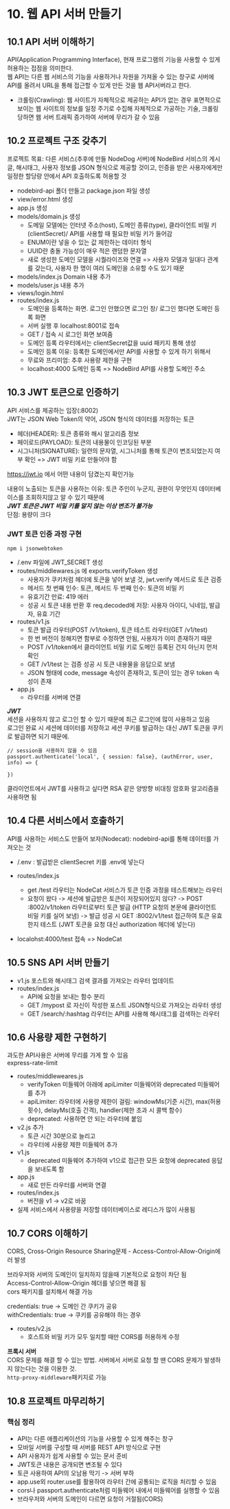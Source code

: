 # 10. 웹 API 서버 만들기

## 10.1 API 서버 이해하기

API(Application Programming Interface), 현재 프로그램의 기능을 사용할 수 있게 허용하는 접점을 의미한다.  
웹 API는 다른 웹 서비스의 기능을 사용하거나 자원을 가져올 수 있는 창구로 서버에 API를 올려서 URL을 통해 접근할 수 있게 만든 것을 웹 API서버라고 한다.

- 크롤링(Crawling): 웹 사이트가 자체적으로 제공하는 API가 없는 경우 표면적으로 보이는 웹 사이트의 정보를 일정 주기로 수집해 자체적으로 가공하는 기술, 크롤링 당하면 웹 서버 트래픽 증가하여 서버에 무리가 갈 수 있음

## 10.2 프로젝트 구조 갖추기

프로젝트 목표: 다른 서비스(추후에 만들 NodeDog 서버)에 NodeBird 서비스의 게시글, 해시태그, 사용자 정보를 JSON 형식으로 제공할 것이고, 인증을 받은 사용자에게만 일정한 할당량 안에서 API 호출하도록 허용할 것

- nodebird-api 폴더 만들고 package.json 파일 생성
- view/error.html 생성
- app.js 생성
- models/domain.js 생성
  - 도메일 모델에는 인터넷 주소(host), 도메인 종류(type), 클라이언트 비밀 키(clientSecret)/ API를 사용할 때 필요한 비밀 키가 들어감
  - ENUM이란 넣을 수 있는 값 제한하는 데이터 형식
  - UUID란 충돌 가능성이 매우 적은 랜덤한 문자열
  - 새로 생성한 도메인 모델을 시퀄라이즈와 연결 => 사용자 모델과 일대다 관계를 갖는다, 사용자 한 명이 여러 도메인을 소유할 수도 있기 때문
- models/index.js Domain 내용 추가
- models/user.js 내용 추가
- views/login.html
- routes/index.js
  - 도메인을 등록하는 화면. 로그인 안했으면 로그인 창/ 로그인 했다면 도메인 등록 화면
  - 서버 실행 후 localhost:8001로 접속
  - GET / 접속 시 로그인 화면 보여줌
  - 도메인 등록 라우터에서는 clientSecret값을 uuid 패키지 통해 생성
  - 도메인 등록 이유: 등록한 도메인에서만 API를 사용할 수 있게 하기 위해서
  - 무료와 프리미엄: 추후 사용량 제한을 구현
  - localhost:4000 도메인 등록 => NodeBird API를 사용할 도메인 주소

## 10.3 JWT 토큰으로 인증하기

API 서비스를 제공하는 입장(:8002)  
JWT는 JSON Web Token의 약어, JSON 형식의 데이터를 저장하는 토큰

- 헤더(HEADER): 토큰 종류와 해시 알고리즘 정보
- 페이로드(PAYLOAD): 토큰의 내용물이 인코딩된 부분
- 시그니처(SIGNATURE): 일련의 문자열, 시그니처를 통해 토큰이 변조되었는지 여부 확인 => JWT 비밀 키로 만들어야 함

https://jwt.io 에서 어떤 내용이 담겼는지 확인가능

내용이 노출되는 토큰을 사용하는 이유: 토큰 주인이 누군지, 권한이 무엇인지 데이터베이스를 조회하지않고 알 수 있기 때문에  
**_JWT 토큰은 JWT 비밀 키를 알지 않는 이상 변조가 불가능_**  
단점: 용량이 크다

### JWT 토큰 인증 과정 구현

```
npm i jsonwebtoken
```

- /.env 파일에 JWT_SECRET 생성
- routes/middlewares.js 에 exports.verifyToken 생성
  - 사용자가 쿠키처럼 헤더에 토큰을 넣어 보낼 것, jwt.verify 메서드로 토큰 검증
  - 메서드 첫 번째 인수: 토큰, 메서드 두 번째 인수: 토큰의 비밀 키
  - 유효기간 만료: 419 에러
  - 성공 시 토큰 내용 반환 후 req.decoded에 저장: 사용자 아이디, 닉네임, 발급자, 유효 기간
- routes/v1.js
  - 토큰 발급 라우터(POST /v1/token), 토큰 테스트 라우터(GET /v1/test)
  - 한 번 버전이 정해지면 함부로 수정하면 안됨, 사용자가 이미 존재하기 때문
  - POST /v1/token에서 클라이언트 비밀 키로 도메인 등록된 건지 아닌지 먼저 확인
  - GET /v1/test 는 검증 성공 시 토큰 내용물을 응답으로 보냄
  - JSON 형태에 code, message 속성이 존재하고, 토큰이 있는 경우 token 속성이 존재
- app.js
  - 라우터를 서버에 연결

**_JWT_**  
세션을 사용하지 않고 로그인 할 수 있기 때문에 최근 로그인에 많이 사용하고 있음  
로그인 완료 시 세션에 데이터를 저장하고 세션 쿠키를 발급하는 대신 JWT 토큰을 쿠키로 발급하면 되기 때문에.

```JS
// session을 사용하지 않을 수 있음
passport.authenticate('local', { session: false}, (authError, user, info) => {

})
```

클라이언트에서 JWT를 사용하고 싶다면 RSA 같은 양방향 비대칭 암호화 알고리즘을 사용하면 됨

## 10.4 다른 서비스에서 호출하기

API를 사용하는 서비스도 만들어 보자(Nodecat): nodebird-api를 통해 데이터를 가져오는 것

- /.env : 발급받은 clientSecret 키를 .env에 넣는다
- routes/index.js

  - get /test 라우터는 NodeCat 서비스가 토큰 인증 과정을 테스트해보는 라우터
  - 요청이 왔다 -> 세션에 발급받은 토큰이 저장되어있지 않다? -> POST :8002/v1/token 라우터로부터 토큰 발급 (HTTP 요청의 본문에 클라이언트 비밀 키를 실어 보냄) -> 발급 성공 시 GET :8002/v1/test 접근하여 토큰 유효한지 테스트 (JWT 토큰을 요청 대신 authorization 헤더에 넣는다)

- localohst:4000/test 접속 => NodeCat

## 10.5 SNS API 서버 만들기

- v1.js 포스트와 해시태그 검색 결과를 가져오는 라우터 업데이트
- routes/index.js
  - API에 요청을 보내는 함수 분리
  - GET /mypost 로 자신이 작성한 포스트 JSON형식으로 가져오는 라우터 생성
  - GET /search/:hashtag 라우터는 API를 사용해 해시태그를 검색하는 라우터

## 10.6 사용량 제한 구현하기

과도한 API사용은 서버에 무리를 가게 할 수 있음  
express-rate-limit

- routes/middleweares.js
  - verifyToken 미들웨어 아래에 apiLimiter 미들웨어와 deprecated 미들웨어를 추가
  - apiLimiter: 라우터에 사용량 제한이 걸림: windowMs(기준 시간), max(허용 횟수), delayMs(호출 간격), handler(제한 초과 시 콜백 함수)
  - deprecated: 사용하면 안 되는 라우터에 붙임
- v2.js 추가
  - 토큰 시간 30분으로 늘리고
  - 라우터에 사용량 제한 미들웨어 추가
- v1.js
  - deprecated 미들웨어 추가하여 v1으로 접근한 모든 요청에 deprecated 응답을 보내도록 함
- app.js
  - 새로 만든 라우터를 서버와 연결
- routes/index.js
  - 버전을 v1 -> v2로 바꿈
- 실제 서비스에서 사용량을 저장할 데이터베이스로 레디스가 많이 사용됨

## 10.7 CORS 이해하기

CORS, Cross-Origin Resource Sharing문제 - Access-Control-Allow-Origin에러 발생

브라우저와 서버의 도메인이 일치하지 않을때 기본적으로 요청이 차단 됨  
Access-Control-Allow-Origin 헤더를 넣으면 해결 됨  
cors 패키지를 설치해서 해결 가능

credentials: true -> 도메인 간 쿠키가 공유  
withCredentials: true -> 쿠키를 공유해야 하는 경우

- routes/v2.js
  - 호스트와 비밀 키가 모두 일치할 때만 CORS를 허용하게 수정

**프록시 서버**  
CORS 문제를 해결 할 수 있는 방법. 서버에서 서버로 요청 할 땐 CORS 문제가 발생하지 않는다는 것을 이용한 것.  
`http-proxy-middleware`패키지로 가능

## 10.8 프로젝트 마무리하기

### 핵심 정리

- API는 다른 애플리케이션의 기능을 사용할 수 있게 해주는 창구
- 모바일 서버를 구성할 때 서버를 REST API 방식으로 구현
- API 사용자가 쉽게 사용할 수 있는 문서 준비
- JWT토큰 내용은 공개되면 변조될 수 있다
- 토큰 사용하여 API의 오남용 막기 -> 서버 부하
- app.use외 router.use를 활용하여 라우터 간에 공통되는 로직을 처리할 수 있음
- cors나 passport.authenticate처럼 미들웨어 내에서 미들웨어를 실행할 수 있음
- 브라우저와 서버의 도메인이 다르면 요청이 거절됨(CORS)
